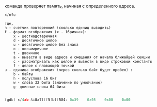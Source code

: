 команда проверяет память, начиная с определенного адреса.
```c
x/nfu
```
	где, 
	n - счетчик повторенний (сколько единиц выводить)
	f - формат отображения (x - 16ричная):
		x - шестнадстеричная
		d - десятичное целое
		u - десятичное целое без знака
		o - восьмиричное
		t - двоичное
		a - вывести в виде адреса и смещения от начала ближайшей секции
		c - рассматривать как целое и вывести в виде строковой константы
		f - целое с плавающей точкой
	u - единица отображения (через сколько байт будет пробел) :
		b - байты
		h - полуслова 16 бит
		w - слова 32 бита (значение по умолчанию)
		g- длинные слова 64 бита

```c
 
(gdb) x/4xb &i0x7fff5fbff584: 0x39    0x05    0x00    0x00
```

```
```